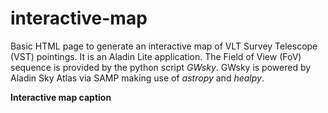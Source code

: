 # interactive-map
Basic HTML page to generate an interactive map of VLT Survey Telescope (VST) pointings.
It is an Aladin Lite application. The Field of View (FoV) sequence is provided by the python script *GWsky*.
GWsky is powered by Aladin Sky Atlas via SAMP making use of *astropy* and *healpy*.

**Interactive map caption**


